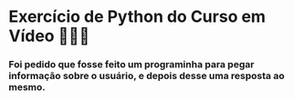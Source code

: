 # Exercício de Python do Curso em Vídeo 👩🏾‍💻

### Foi pedido que fosse feito um programinha para pegar informação sobre o usuário, e depois desse uma resposta ao mesmo.
